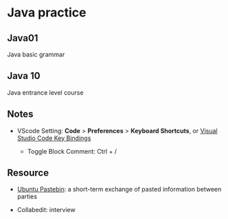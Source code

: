 # Java practice

## Java01

Java basic grammar

## Java 10

Java entrance level course

## Notes

- VScode Setting: **Code** > **Preferences** > **Keyboard Shortcuts**, or [Visual Studio Code Key Bindings](https://code.visualstudio.com/docs/getstarted/keybindings)
  
  - Toggle Block Comment: Ctrl + /

## Resource

- [Ubuntu Pastebin](https://paste.ubuntu.com/): a short-term exchange of pasted information between parties

- Collabedit: interview
